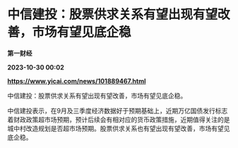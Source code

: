 # 中信建投：股票供求关系有望出现有望改善，市场有望见底企稳
**第一财经**

**2023-10-30 00:02**

**https://www.yicai.com/news/101889467.html**

中信建投：股票供求关系有望出现有望改善，市场有望见底企稳。

中信建投表示，在9月及三季度经济数据好于预期基础上，近期万亿国债发行标志着财政政策超市场预期，预计后续会有相对应的货币政策措施，近期值得关注的是城中村改造规划是否超市场预期。股票供求关系也有望出现有望改善，市场有望见底企稳。